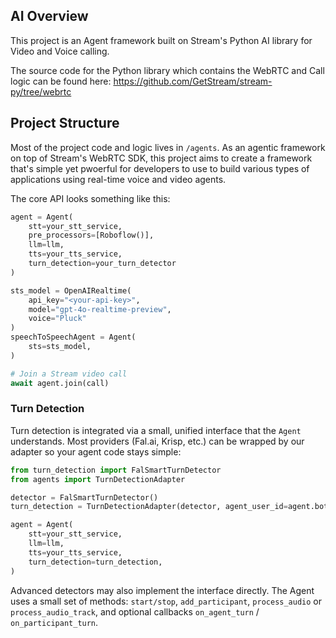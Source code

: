 ## AI Overview 
This project is an Agent framework built on Stream's Python AI library for Video and Voice calling. 

The source code for the Python library which contains the WebRTC and Call logic can be found here: https://github.com/GetStream/stream-py/tree/webrtc

## Project Structure
Most of the project code and logic lives in `/agents`. As an agentic framework on top of Stream's WebRTC SDK, this project 
aims to create a framework that's simple yet pwoerful for developers to use to build various types of applications using real-time 
voice and video agents. 

The core API looks something like this:

```python 
agent = Agent(
    stt=your_stt_service,
    pre_processors=[Roboflow()],
    llm=llm,
    tts=your_tts_service,
    turn_detection=your_turn_detector
)

sts_model = OpenAIRealtime(
    api_key="<your-api-key>",
    model="gpt-4o-realtime-preview",
    voice="Pluck"
)
speechToSpeechAgent = Agent(
    sts=sts_model,
)

# Join a Stream video call
await agent.join(call)
```

### Turn Detection

Turn detection is integrated via a small, unified interface that the `Agent` understands. Most providers (Fal.ai, Krisp, etc.) can be wrapped by our adapter so your agent code stays simple:

```python
from turn_detection import FalSmartTurnDetector
from agents import TurnDetectionAdapter

detector = FalSmartTurnDetector()
turn_detection = TurnDetectionAdapter(detector, agent_user_id=agent.bot_id)

agent = Agent(
    stt=your_stt_service,
    llm=llm,
    tts=your_tts_service,
    turn_detection=turn_detection,
)
```

Advanced detectors may also implement the interface directly. The Agent uses a small set of methods: `start/stop`, `add_participant`, `process_audio` or `process_audio_track`, and optional callbacks `on_agent_turn` / `on_participant_turn`.
